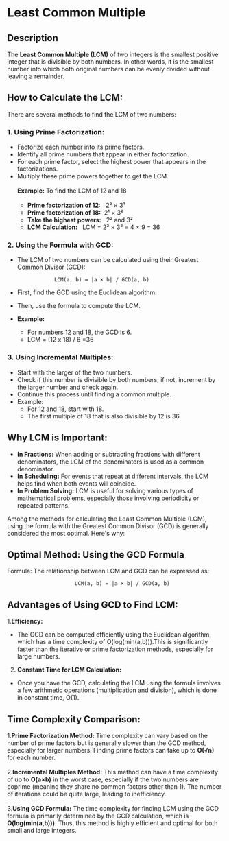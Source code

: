 # Least Common Multiple
## Description
The **Least Common Multiple (LCM)** of two integers is the smallest positive integer that is divisible by both numbers. In other words, it is the smallest number into which both original numbers can be evenly divided without leaving a remainder.

## How to Calculate the LCM:
There are several methods to find the LCM of two numbers:
### 1. Using Prime Factorization:
- Factorize each number into its prime factors.
- Identify all prime numbers that appear in either factorization.
- For each prime factor, select the highest power that appears in the factorizations.
- Multiply these prime powers together to get the LCM.<br><br>
  **Example:** To find the LCM of 12 and 18<br><br>
   - **Prime factorization of 12:** &nbsp; 2² × 3¹<br>
   - **Prime factorization of 18:** &nbsp;2¹ × 3²<br>
   - **Take the highest powers:** &nbsp; 2² and 3² <br>
   - **LCM Calculation:** &nbsp; LCM = 2² × 3² = 4 × 9 = 36<br>

### 2. Using the Formula with GCD:
- The LCM of two numbers can be calculated using their Greatest Common Divisor (GCD):
                          
                  LCM(a, b) = |a × b| / GCD(a, b)

- First, find the GCD using the Euclidean algorithm.
- Then, use the formula to compute the LCM.
-  **Example:**
    - For numbers 12 and 18, the GCD is 6.
    - LCM = (12 x 18) / 6 =36

### 3. Using Incremental Multiples:
- Start with the larger of the two numbers.
- Check if this number is divisible by both numbers; if not, increment by the larger number and check again.
- Continue this process until finding a common multiple.
- Example:
   - For 12 and 18, start with 18.
   - The first multiple of 18 that is also divisible by 12 is 36.
## Why LCM is Important:
- **In Fractions:** When adding or subtracting fractions with different denominators, the LCM of the denominators is used as a common denominator.
- **In Scheduling:** For events that repeat at different intervals, the LCM helps find when both events will coincide.
- **In Problem Solving:** LCM is useful for solving various types of mathematical problems, especially those involving periodicity or repeated patterns.
 
Among the methods for calculating the Least Common Multiple (LCM), using the formula with the Greatest Common Divisor (GCD) is generally considered the most optimal. Here's why:
## Optimal Method: Using the GCD Formula
Formula:
The relationship between LCM and GCD can be expressed as:<br>

                          LCM(a, b) = |a × b| / GCD(a, b)
                          
## ​Advantages of Using GCD to Find LCM:
1.**Efficiency:**
- The GCD can be computed efficiently using the Euclidean algorithm, which has a time
  complexity of O(log(min(a,b))).This is significantly faster than the iterative or prime factorization methods, especially for large numbers.<br>
2. **Constant Time for LCM Calculation:**
  - Once you have the GCD, calculating the LCM using the formula involves a few arithmetic operations (multiplication and division), which is done in constant time, 
O(1).<br>

## Time Complexity Comparison:
1.**Prime Factorization Method:**
Time complexity can vary based on the number of prime factors but is generally slower than the GCD method, especially for larger numbers. Finding prime factors can take up to **O(√n)** for each number.<br><br>
2.**Incremental Multiples Method:**
This method can have a time complexity of up to **O(a×b)** in the worst case, especially if the two numbers are coprime (meaning they share no common factors other than 1). The number of iterations could be quite large, leading to inefficiency.<br><br>
3.**Using GCD Formula:**
The time complexity for finding LCM using the GCD formula is primarily determined by the GCD calculation, which is **O(log(min(a,b)))**. Thus, this method is highly efficient and optimal for both small and large integers.




​

​



